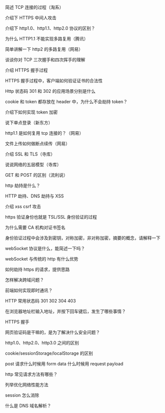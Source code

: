 简述 TCP 连接的过程（淘系）

介绍下 HTTPS 中间人攻击

介绍下 http1.0、http1.1、http2.0 协议的区别？

为什么 HTTP1.1 不能实现多路复用（腾讯）

简单讲解一下 http2 的多路复用（网易）

谈谈你对 TCP 三次握手和四次挥手的理解

介绍 HTTPS 握手过程

HTTPS 握手过程中，客户端如何验证证书的合法性

Http 状态码 301 和 302 的应用场景分别是什么

cookie 和 token 都存放在 header 中，为什么不会劫持 token？

介绍下如何实现 token 加密

说下单点登录（新东方）

http1.1 是如何复用 tcp 连接的？（网易）

文件上传如何做断点续传（网易）

介绍 SSL 和 TLS（寺库）

说说网络的五层模型（寺库）

GET 和 POST 的区别（流利说）

http 劫持是什么？

HTTP 劫持、DNS 劫持与 XSS

介绍 xss csrf 攻击

https 验证身份也就是 TSL/SSL 身份验证的过程

为什么需要 CA 机构对证书签名

身份验证过程中会涉及到密钥，对称加密，非对称加密，摘要的概念，请解释一下

webSocket 协议是什么，能简述一下吗？

webSocket 与传统的 http 有什么优势

如何劫持 https 的请求，提供思路

怎样解决跨域问题？

前端如何实现即时通讯？

HTTP 常用状态码 301 302 304 403

在浏览器地址栏输入地址，并按下回车键后，发生了哪些事情？

HTTPS 握手

网页验证码是干嘛的，是为了解决什么安全问题？

http1.0、http2.0、http3.0 之间的区别

cookie/sessionStorage/localStorage 的区别

post 请求什么时候用 form data 什么时候用 request payload

http 常见请求方法有哪些？

列举优化网络性能方法

session 怎么消除

什么是 DNS 域名解析？